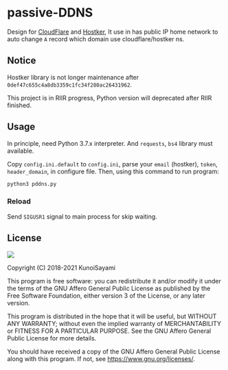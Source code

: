 # passive-DDNS

Design for [CloudFlare](https://cloudflare.com) and [Hostker](https://zhujike.com), It use in has public IP home network to auto change `A` record which domain use cloudflare/hostker ns.

## Notice

Hostker library is not longer maintenance after `0def47c655c4a8db3359c1fc34f280ac26431962`.

This project is in RIIR progress, Python version will deprecated after RIIR finished.

## Usage

In principle, need Python 3.7.x interpreter. And `requests`, `bs4` library must available.

Copy `config.ini.default` to `config.ini`, parse your `email` (hostker), `token`, `header_domain`, in configure file. Then, using this command to run program:

```bash
python3 pddns.py
```

### Reload

Send `SIGUSR1` signal to main process for skip waiting.

## License

[![](https://www.gnu.org/graphics/agplv3-155x51.png)](https://www.gnu.org/licenses/agpl-3.0.txt)

Copyright (C) 2018-2021 KunoiSayami

This program is free software: you can redistribute it and/or modify it under the terms of the GNU Affero General Public License as published by the Free Software Foundation, either version 3 of the License, or any later version.

This program is distributed in the hope that it will be useful, but WITHOUT ANY WARRANTY; without even the implied warranty of MERCHANTABILITY or FITNESS FOR A PARTICULAR PURPOSE. See the GNU Affero General Public License for more details.

You should have received a copy of the GNU Affero General Public License along with this program. If not, see <https://www.gnu.org/licenses/>.
